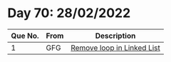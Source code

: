 # Day 70: 28/02/2022

| Que No. | From | Description |
| --- | --- | --- |
| 1 | GFG | [Remove loop in Linked List](https://practice.geeksforgeeks.org/problems/remove-loop-in-linked-list/1/?page=1&company[]=Amazon&sortBy=submissions#) |
